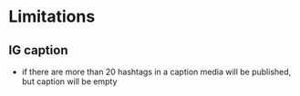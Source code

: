 # Limitations

## IG caption

- if there are more than 20 hashtags in a caption media will be published, but caption will be empty
